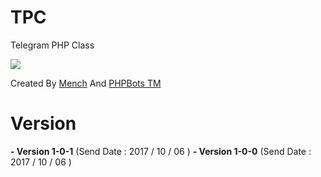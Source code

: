 # TPC
Telegram PHP Class

<img src="http://uupload.ir/files/9qym_06-10-2017_09-01-20_ب-ظ.png"/>


Created By <a href="//t.me/mench">Mench</a> And <a href="//t.me/phpbots">PHPBots TM</a>

# Version

<b> - Version 1-0-1</b> (Send Date : 2017 / 10 / 06 )
<b> - Version 1-0-0</b> (Send Date : 2017 / 10 / 06 )
